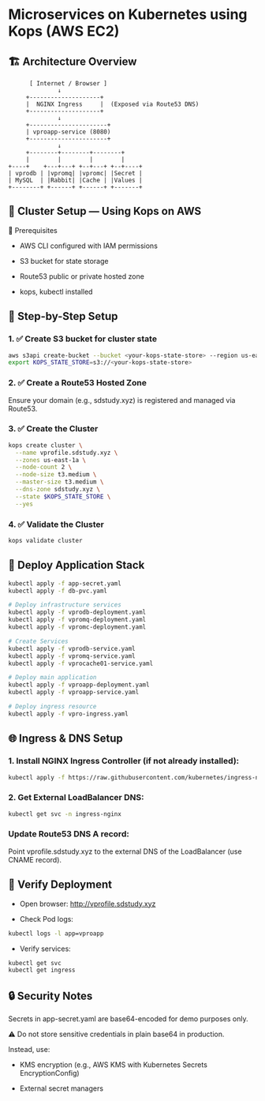 # Microservices on Kubernetes using Kops (AWS EC2)

## 🏗️ Architecture Overview

          [ Internet / Browser ]
                  ↓
         +--------------------+
         |  NGINX Ingress     |  (Exposed via Route53 DNS)
         +--------------------+
                  ↓
         +----------------------+
         | vproapp-service (8080)
         +----------------------+
                  ↓
         +--------+--------+--------+
         |        |        |        |
    +----+    +---+---+ +--+---+ +--+----+
    | vprodb | |vpromq| |vpromc| |Secret |
    | MySQL  | |Rabbit| |Cache | |Values |
    +--------+ +------+ +------+ +-------+

## 🔧 Cluster Setup — Using Kops on AWS

🧱 Prerequisites

- AWS CLI configured with IAM permissions

- S3 bucket for state storage

- Route53 public or private hosted zone

- kops, kubectl installed

## 📌 Step-by-Step Setup

### 1. ✅ Create S3 bucket for cluster state

```bash
aws s3api create-bucket --bucket <your-kops-state-store> --region us-east-1
export KOPS_STATE_STORE=s3://<your-kops-state-store>
```

### 2. ✅ Create a Route53 Hosted Zone

Ensure your domain (e.g., sdstudy.xyz) is registered and managed via Route53.

### 3. ✅ Create the Cluster

```bash
kops create cluster \
  --name vprofile.sdstudy.xyz \
  --zones us-east-1a \
  --node-count 2 \
  --node-size t3.medium \
  --master-size t3.medium \
  --dns-zone sdstudy.xyz \
  --state $KOPS_STATE_STORE \
  --yes
```

### 4. ✅ Validate the Cluster

```bash
kops validate cluster
```

## 🚀 Deploy Application Stack

```bash
kubectl apply -f app-secret.yaml
kubectl apply -f db-pvc.yaml

# Deploy infrastructure services
kubectl apply -f vprodb-deployment.yaml
kubectl apply -f vpromq-deployment.yaml
kubectl apply -f vpromc-deployment.yaml

# Create Services
kubectl apply -f vprodb-service.yaml
kubectl apply -f vpromq-service.yaml
kubectl apply -f vprocache01-service.yaml

# Deploy main application
kubectl apply -f vproapp-deployment.yaml
kubectl apply -f vproapp-service.yaml

# Deploy ingress resource
kubectl apply -f vpro-ingress.yaml
```

## 🌐 Ingress & DNS Setup

### 1. Install NGINX Ingress Controller (if not already installed):

```bash
kubectl apply -f https://raw.githubusercontent.com/kubernetes/ingress-nginx/controller-v1.9.4/deploy/static/provider/cloud/deploy.yaml
```

### 2. Get External LoadBalancer DNS:

```bash
kubectl get svc -n ingress-nginx
```

### Update Route53 DNS A record:

Point vprofile.sdstudy.xyz to the external DNS of the LoadBalancer (use CNAME record).

## 🧪 Verify Deployment

- Open browser: http://vprofile.sdstudy.xyz

- Check Pod logs:

```bash
kubectl logs -l app=vproapp
```

- Verify services:

```bash
kubectl get svc
kubectl get ingress
```

## 🔒 Security Notes

Secrets in app-secret.yaml are base64-encoded for demo purposes only.

⚠️ Do not store sensitive credentials in plain base64 in production.

Instead, use:

- KMS encryption (e.g., AWS KMS with Kubernetes Secrets EncryptionConfig)

- External secret managers
